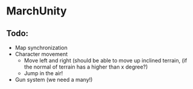 # MarchUnity

## Todo:
- Map synchronization
- Character movement
    - Move left and right (should be able to move up inclined terrain, (if the normal of terrain has a higher than x degree?)    
    - Jump in the air!
- Gun system (we need a many!)
